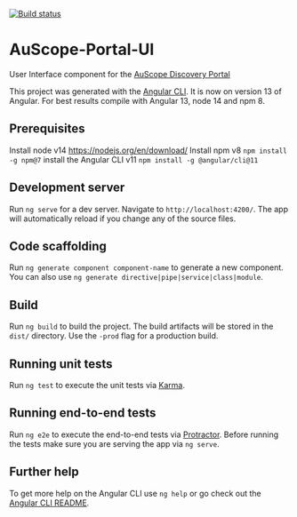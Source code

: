 [![Build status](https://github.com/AuScope/AuScope-Portal-UI/actions/workflows/build-prod-release.yml/badge.svg)](https://github.com/AuScope/AuScope-Portal-UI/actions/workflows/build-prod-release.yml)
# AuScope-Portal-UI

User Interface component for the [AuScope Discovery Portal](http://portal.auscope.org.au/) 

This project was generated with the [Angular CLI](https://github.com/angular/angular-cli).  It is now on version 13 of Angular.  For best results compile with Angular 13, node 14 and npm 8.

## Prerequisites

Install node v14 https://nodejs.org/en/download/ 
Install npm v8 `npm install -g npm@7` 
install the Angular CLI v11 `npm install -g @angular/cli@11`

## Development server

Run `ng serve` for a dev server. Navigate to `http://localhost:4200/`. The app will automatically reload if you change any of the source files.

## Code scaffolding

Run `ng generate component component-name` to generate a new component. You can also use `ng generate directive|pipe|service|class|module`.

## Build

Run `ng build` to build the project. The build artifacts will be stored in the `dist/` directory. Use the `-prod` flag for a production build.

## Running unit tests

Run `ng test` to execute the unit tests via [Karma](https://karma-runner.github.io).

## Running end-to-end tests

Run `ng e2e` to execute the end-to-end tests via [Protractor](http://www.protractortest.org/).
Before running the tests make sure you are serving the app via `ng serve`.

## Further help

To get more help on the Angular CLI use `ng help` or go check out the [Angular CLI README](https://github.com/angular/angular-cli/blob/master/README.md).
